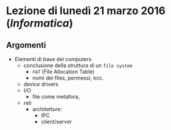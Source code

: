 # Lezione di lunedì 21 marzo 2016 (*Informatica*)

## Argomenti

* Elementi di base dei computers
  * conclusione della struttura di un `file system`
    * `FAT` (File Allocation Table)
    * nomi dei files, permessi, ecc.
  * device drivers
  * I/O
    * file come metafora, 
  * reti
    * architetture:
      * IPC
      * client/server
